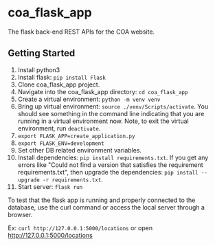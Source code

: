 # coa_flask_app

The flask back-end REST APIs for the COA website.

## Getting Started

1. Install python3 
2. Install flask: `pip install Flask`
3. Clone coa_flask_app project. 
4. Navigate into the coa_flask_app directory: `cd coa_flask_app`
5. Create a virtual environment: `python -m venv venv`
6. Bring up virtual environment: `source ./venv/Scripts/activate`. You should see something in the command line indicating that you are running in a virtual environment now. Note, to exit the virtual environment, run `deactivate`. 
7. `export FLASK_APP=create_application.py`
8. `export FLASK_ENV=development`
9. Set other DB related environment variables.
10. Install dependencies: `pip install requirements.txt`. If you get any errors like "Could not find a version that satisfies the requirement requirements.txt", then upgrade the dependencies: `pip install --upgrade -r requirements.txt`.
11. Start server: `flask run`

To test that the flask app is running and properly connected to the database, use the curl command or access the local server through a browser.

Ex: `curl http://127.0.0.1:5000/locations` or open http://127.0.0.1:5000/locations
